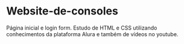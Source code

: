 # Website-de-consoles
Página inicial e login form.
Estudo de HTML e CSS utilizando conhecimentos da plataforma Alura e também de vídeos no youtube. 

